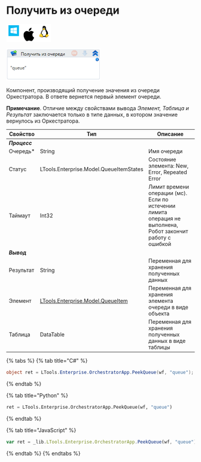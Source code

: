 # Получить из очереди

![](<../../../../.gitbook/assets/image (100) (1) (1) (1) (1) (1) (1) (10) (107).png>)

![](<../../../../.gitbook/assets/image (393).png>)

Компонент, производящий получение значения из очереди Оркестратора. В ответе вернется первый элемент очереди.

**Примечание**. Отличие между свойствами вывода *Элемент, Таблица и Результат* заключается только в типе данных, в котором значение вернулось из Оркестратора.

| Свойство  | Тип    | Описание                                  |
| --------- | ------ | ----------------------------------------- |
| ***Процесс*** |   |  
| Очередь\* | String | Имя очереди                               |
| Статус    | LTools.Enterprise.Model.QueueItemStates | Состояние элемента: New, Error, Repeated Error |   
| Таймаут   | Int32  | Лимит времени операции (мс). Если по истечении лимита операция не выполнена, Робот закончит работу с ошибкой |
| ***Вывод*** |     |    |
| Результат | String | Переменная для хранения полученных данных |
| Элемент    | [LTools.Enterprise.Model.QueueItem](https://docs.primo-rpa.ru/primo-rpa/g_elements/el_basic/els_orch/els_queues/datatypes) | Переменная для хранения элемента очереди в виде объекта | 
| Таблица    | DataTable | Переменная для хранения полученных данных в виде таблицы | 


{% tabs %}
{% tab title="C#" %}
```csharp
object ret = LTools.Enterprise.OrchestratorApp.PeekQueue(wf, "queue");
```
{% endtab %}

{% tab title="Python" %}
```python
ret = LTools.Enterprise.OrchestratorApp.PeekQueue(wf, "queue")
```
{% endtab %}

{% tab title="JavaScript" %}
```javascript
var ret = _lib.LTools.Enterprise.OrchestratorApp.PeekQueue(wf, "queue");
```
{% endtab %}
{% endtabs %}
